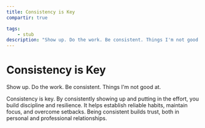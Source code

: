 ```yaml
---
title: Consistency is Key
compartir: true

tags:
    - stub
description: "Show up. Do the work. Be consistent. Things I'm not good at."
---
```

# Consistency is Key
Show up. Do the work. Be consistent. Things I'm not good at.

Consistency is key. By consistently showing up and putting in the effort, you build discipline and resilience. It helps establish reliable habits, maintain focus, and overcome setbacks. Being consistent builds trust, both in personal and professional relationships.
